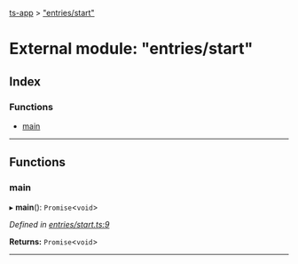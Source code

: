[ts-app](../README.md) > ["entries/start"](../modules/_entries_start_.md)

# External module: "entries/start"

## Index

### Functions

* [main](_entries_start_.md#main)

---

## Functions

<a id="main"></a>

###  main

▸ **main**(): `Promise`<`void`>

*Defined in [entries/start.ts:9](https://github.com/jmeyers91/ts-app/blob/706bbc4/src/entries/start.ts#L9)*

**Returns:** `Promise`<`void`>

___

